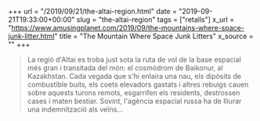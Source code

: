 +++
url = "/2019/09/21/the-altai-region.html"
date = "2019-09-21T19:33:00+00:00"
slug = "the-altai-region"
tags = ["retalls"]
x_url = "https://www.amusingplanet.com/2019/09/the-mountains-where-space-junk-litter.html"
title = "The Mountain Where Space Junk Litters"
x_source = ""
+++

> La regió d'Altai es troba just sota la ruta de vol de la base espacial més gran i transitada del món: el cosmòdrom de Baikonur, al Kazakhstan. Cada vegada que s'hi enlaira una nau, els dipòsits de combustible buits, els coets elevadors gastats i altres rebuigs cauen sobre aquests turons remots, esgarrifen els residents, destrossen cases i maten bestiar. Sovint, l'agència espacial russa ha de lliurar una indemnització als veïns…
